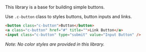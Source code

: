 <p class="u-text-emphasize">This library is a base for building simple buttons.</p>

Use `.c-button` class to styles buttons, button inputs and links.

```html
<button class="c-button">Button</button>
<a class="c-button" href="#" title="">Link Button</a>
<input class="c-button" type="submit" value="Input Button" />
```

*Note: No color styles are provided in this library.*